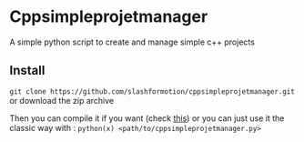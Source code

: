 # Cppsimpleprojetmanager

A simple python script to create and manage simple c++ projects
## Install

```git clone https://github.com/slashformotion/cppsimpleprojetmanager.git```   or download the zip archive

Then you can compile it if you want (check [this](https://effbot.org/zone/python-compile.htm)) or you can just use it the classic way with : ```python(x) <path/to/cppsimpleprojetmanager.py>``` 
